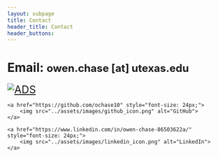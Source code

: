 ```yaml
---
layout: subpage
title: Contact
header_title: Contact
header_buttons:
---
```


# Email: <span style="font-size: 24px;">owen.chase [at] utexas.edu</span>


<div class="contact-links">
    <a href="https://ui.adsabs.harvard.edu/public-libraries/gQi7T4KZQ_WK4oebPVY8-g" style="font-size: 24px;">
        <img src="../assets/images/ads_icon.svg" alt="ADS">
    </a>

    <a href="https://github.com/ochase10" style="font-size: 24px;">
        <img src="../assets/images/github_icon.png" alt="GitHub"> 
    </a>

    <a href="https://www.linkedin.com/in/owen-chase-86503622a/" style="font-size: 24px;">
        <img src="../assets/images/linkedin_icon.png" alt="LinkedIn">
    </a>
</div>
